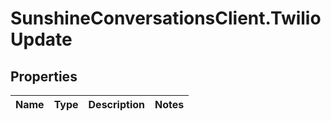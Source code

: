 # SunshineConversationsClient.TwilioUpdate

## Properties

Name | Type | Description | Notes
------------ | ------------- | ------------- | -------------


